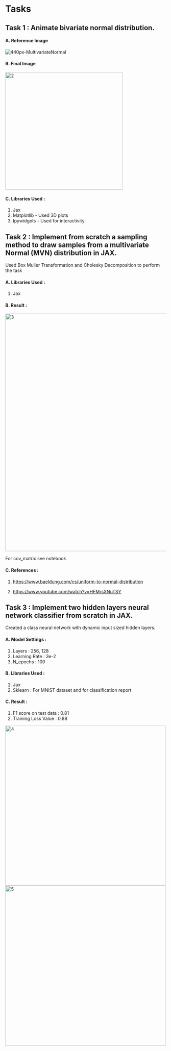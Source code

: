 # Tasks 

## Task 1 : Animate bivariate normal distribution.
#### A. Reference Image 
![440px-MultivariateNormal](https://user-images.githubusercontent.com/21031150/210636314-ce503b09-5e0b-4312-9a73-7ce495f977ee.png)

#### B. Final Image
<img width="368" alt="2" src="https://user-images.githubusercontent.com/21031150/210636397-2495be91-e2ac-42db-b266-67b4207417ff.png">

#### C. Libraries Used :
1. Jax
2. Matplotlib - Used 3D plots
3. Ipywidgets - Used for interactivity

## Task 2 : Implement from scratch a sampling method to draw samples from a multivariate Normal (MVN) distribution in JAX. </h2>

Used Box Muller Transformation and Cholesky Decomposition to perform the task

#### A. Libraries Used :
1. Jax

#### B. Result :
<img width="745" alt="3" src="https://user-images.githubusercontent.com/21031150/210636505-5b8e7255-cbad-432f-a9c2-00f3041894dc.png">

For cov_matrix see notebook 

#### C. References :
1. https://www.baeldung.com/cs/uniform-to-normal-distribution

2. https://www.youtube.com/watch?v=HFMrsXNuTSY


## Task 3 : Implement two hidden layers neural network classifier from scratch in JAX. </h2>
Created a class neural network with dynamic input sized hidden layers. 

#### A. Model Settings : 
1. Layers : 256, 128
2. Learning Rate : 3e-2
3. N_epochs : 100

#### B. Libraries Used :
1. Jax
2. Sklearn : For MNIST dataset and for classification report

#### C. Result : 
1. F1 score on test data : 0.81
2. Training Loss Value : 0.88

<img width="502" alt="4" src="https://user-images.githubusercontent.com/21031150/210636687-86bf9f4d-7485-4630-abb2-881fa06a5e6d.png">

<img width="502" alt="5" src="https://user-images.githubusercontent.com/21031150/210636854-cc2a171b-55bc-4229-ab2e-1fbceaa0ac06.png">


